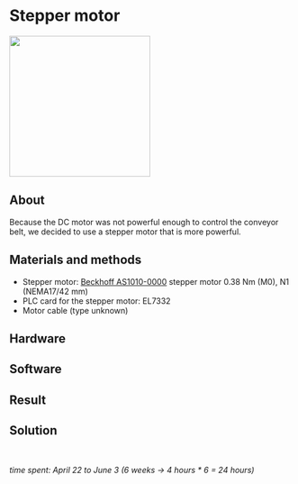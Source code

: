 # Stepper motor

<img src="https://multimedia.beckhoff.com/media/as1010-0000__web_preview.png" width="250">

## About
Because the DC motor was not powerful enough to control the conveyor belt, we decided to use a stepper motor that is more powerful.

## Materials and methods

- Stepper motor: [Beckhoff AS1010-0000](https://www.beckhoff.com/nl-be/products/motion/compact-drive-technology/asxxxx-stepper-motors/as1010.html) stepper motor 0.38 Nm (M0), N1 (NEMA17/42 mm)
- PLC card for the stepper motor: EL7332
- Motor cable (type unknown)

## Hardware


## Software


## Result


## Solution


<br />

*time spent: April 22 to June 3 (6 weeks -> 4 hours * 6 = 24 hours)*
